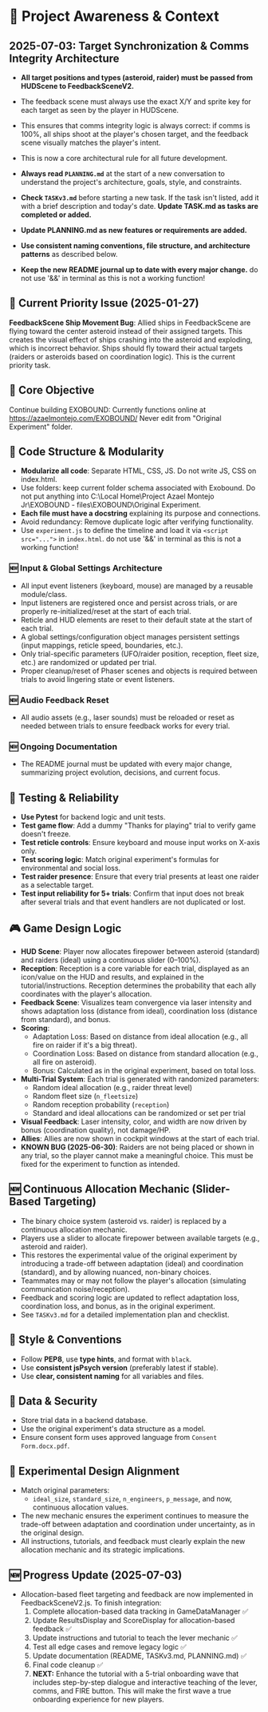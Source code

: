 # 🔄 Project Awareness & Context

## 2025-07-03: Target Synchronization & Comms Integrity Architecture
- **All target positions and types (asteroid, raider) must be passed from HUDScene to FeedbackSceneV2.**
- The feedback scene must always use the exact X/Y and sprite key for each target as seen by the player in HUDScene.
- This ensures that comms integrity logic is always correct: if comms is 100%, all ships shoot at the player's chosen target, and the feedback scene visually matches the player's intent.
- This is now a core architectural rule for all future development.

- **Always read `PLANNING.md`**  at the start of a new conversation to understand the project's architecture, goals, style, and constraints.
- **Check `TASKv3.md`** before starting a new task. If the task isn't listed, add it with a brief description and today's date. **Update TASK.md as tasks are completed or added.**
- **Update PLANNING.md as new features or requirements are added.**
- **Use consistent naming conventions, file structure, and architecture patterns** as described below.
- **Keep the new README journal up to date with every major change.**
do not use '&&' in terminal as this is not a working function!

## 🚨 Current Priority Issue (2025-01-27)
**FeedbackScene Ship Movement Bug**: Allied ships in FeedbackScene are flying toward the center asteroid instead of their assigned targets. This creates the visual effect of ships crashing into the asteroid and exploding, which is incorrect behavior. Ships should fly toward their actual targets (raiders or asteroids based on coordination logic). This is the current priority task.

## 🎯 Core Objective

Continue building EXOBOUND: Currently functions online at https://azaelmontejo.com/EXOBOUND/ 
Never edit from "Original Experiment" folder. 

## 🧱 Code Structure & Modularity

- **Modularize all code**: Separate HTML, CSS, JS. Do not write JS, CSS on index.html.
- Use folders: keep current folder schema associated with Exobound. Do not put anything into C:\Local Home\Project Azael Montejo Jr\EXOBOUND - files\EXOBOUND\Original Experiment.
- **Each file must have a docstring** explaining its purpose and connections.
- Avoid redundancy: Remove duplicate logic after verifying functionality.
- Use `experiment.js` to define the timeline and load it via `<script src="...">` in `index.html`.
do not use '&&' in terminal as this is not a working function!
### 🆕 Input & Global Settings Architecture
- All input event listeners (keyboard, mouse) are managed by a reusable module/class.
- Input listeners are registered once and persist across trials, or are properly re-initialized/reset at the start of each trial.
- Reticle and HUD elements are reset to their default state at the start of each trial.
- A global settings/configuration object manages persistent settings (input mappings, reticle speed, boundaries, etc.).
- Only trial-specific parameters (UFO/raider position, reception, fleet size, etc.) are randomized or updated per trial.
- Proper cleanup/reset of Phaser scenes and objects is required between trials to avoid lingering state or event listeners.

### 🆕 Audio Feedback Reset
- All audio assets (e.g., laser sounds) must be reloaded or reset as needed between trials to ensure feedback works for every trial.

### 🆕 Ongoing Documentation
- The README journal must be updated with every major change, summarizing project evolution, decisions, and current focus.

## 🧪 Testing & Reliability

- **Use Pytest** for backend logic and unit tests.
- **Test game flow**: Add a dummy "Thanks for playing" trial to verify game doesn't freeze.
- **Test reticle controls**: Ensure keyboard and mouse input works on X-axis only.
- **Test scoring logic**: Match original experiment's formulas for environmental and social loss.
- **Test raider presence**: Ensure that every trial presents at least one raider as a selectable target.
- **Test input reliability for 5+ trials**: Confirm that input does not break after several trials and that event handlers are not duplicated or lost.

## 🎮 Game Design Logic

- **HUD Scene**: Player now allocates firepower between asteroid (standard) and raiders (ideal) using a continuous slider (0–100%).
- **Reception**: Reception is a core variable for each trial, displayed as an icon/value on the HUD and results, and explained in the tutorial/instructions. Reception determines the probability that each ally coordinates with the player's allocation.
- **Feedback Scene**: Visualizes team convergence via laser intensity and shows adaptation loss (distance from ideal), coordination loss (distance from standard), and bonus.
- **Scoring**:
  - Adaptation Loss: Based on distance from ideal allocation (e.g., all fire on raider if it's a big threat).
  - Coordination Loss: Based on distance from standard allocation (e.g., all fire on asteroid).
  - Bonus: Calculated as in the original experiment, based on total loss.
- **Multi-Trial System**: Each trial is generated with randomized parameters:
  - Random ideal allocation (e.g., raider threat level)
  - Random fleet size (`n_fleetsize`)
  - Random reception probability (`reception`)
  - Standard and ideal allocations can be randomized or set per trial
- **Visual Feedback**: Laser intensity, color, and width are now driven by bonus (coordination quality), not damage/HP.
- **Allies**: Allies are now shown in cockpit windows at the start of each trial.
- **KNOWN BUG (2025-06-30)**: Raiders are not being placed or shown in any trial, so the player cannot make a meaningful choice. This must be fixed for the experiment to function as intended.

## 🆕 Continuous Allocation Mechanic (Slider-Based Targeting)
- The binary choice system (asteroid vs. raider) is replaced by a continuous allocation mechanic.
- Players use a slider to allocate firepower between available targets (e.g., asteroid and raider).
- This restores the experimental value of the original experiment by introducing a trade-off between adaptation (ideal) and coordination (standard), and by allowing nuanced, non-binary choices.
- Teammates may or may not follow the player's allocation (simulating communication noise/reception).
- Feedback and scoring logic are updated to reflect adaptation loss, coordination loss, and bonus, as in the original experiment.
- See `TASKv3.md` for a detailed implementation plan and checklist.

## 📎 Style & Conventions

- Follow **PEP8**, use **type hints**, and format with `black`.
- Use **consistent jsPsych version** (preferably latest if stable).
- Use **clear, consistent naming** for all variables and files.

## 🔐 Data & Security

- Store trial data in a backend database.
- Use the original experiment's data structure as a model.
- Ensure consent form uses approved language from `Consent Form.docx.pdf`.

## 🧠 Experimental Design Alignment

- Match original parameters:
  - `ideal_size`, `standard_size`, `n_engineers`, `p_message`, and now, continuous allocation values.
- The new mechanic ensures the experiment continues to measure the trade-off between adaptation and coordination under uncertainty, as in the original design.
- All instructions, tutorials, and feedback must clearly explain the new allocation mechanic and its strategic implications.

## 🆕 Progress Update (2025-07-03)
- Allocation-based fleet targeting and feedback are now implemented in FeedbackSceneV2.js. To finish integration:
  1. Complete allocation-based data tracking in GameDataManager ✅
  2. Update ResultsDisplay and ScoreDisplay for allocation-based feedback ✅
  3. Update instructions and tutorial to teach the lever mechanic ✅
  4. Test all edge cases and remove legacy logic ✅
  5. Update documentation (README, TASKv3.md, PLANNING.md) ✅
  6. Final code cleanup ✅
  7. **NEXT:** Enhance the tutorial with a 5-trial onboarding wave that includes step-by-step dialogue and interactive teaching of the lever, comms, and FIRE button. This will make the first wave a true onboarding experience for new players.